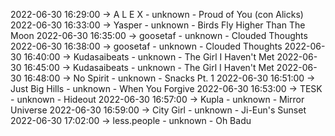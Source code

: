 2022-06-30 16:29:00 -> A L E X - unknown - Proud of You (con Alicks)
2022-06-30 16:33:00 -> Yasper - unknown - Birds Fly Higher Than The Moon
2022-06-30 16:35:00 -> goosetaf - unknown - Clouded Thoughts
2022-06-30 16:38:00 -> goosetaf - unknown - Clouded Thoughts
2022-06-30 16:40:00 -> Kudasaibeats - unknown - The Girl I Haven't Met
2022-06-30 16:45:00 -> Kudasaibeats - unknown - The Girl I Haven't Met
2022-06-30 16:48:00 -> No Spirit - unknown - Snacks Pt. 1
2022-06-30 16:51:00 -> Just Big Hills - unknown - When You Forgive
2022-06-30 16:53:00 -> TESK - unknown - Hideout
2022-06-30 16:57:00 -> Kupla - unknown - Mirror Universe
2022-06-30 16:59:00 -> City Girl - unknown - Ji-Eun's Sunset
2022-06-30 17:02:00 -> less.people - unknown - Oh Badu
